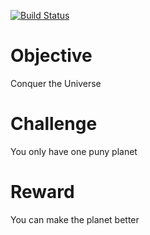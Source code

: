 [![Build Status](https://travis-ci.com/andreadellacorte/space-game.svg?branch=master)](https://travis-ci.org/andreadellacorte/space-game)

# Objective

Conquer the Universe

# Challenge

You only have one puny planet

# Reward

You can make the planet better